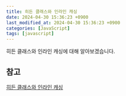 ```yaml
---
title: 히든 클래스와 인라인 캐싱
date: 2024-04-30 15:36:23 +0900
last_modified_at: 2024-04-30 15:36:23 +0900
categories: [JavaScript]
tags: [javascript]
---
```


히든 클래스와 인라인 캐싱에 대해 알아보겠습니다.

##

## 참고

[히든 클래스와 인라인 캐싱](https://jaehyeon48.github.io/javascript/hidden-class-ic/)

[]()
